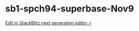 # sb1-spch94-superbase-Nov9

[Edit in StackBlitz next generation editor ⚡️](https://stackblitz.com/~/github.com/vmsantos44/sb1-spch94-superbase-Nov9)